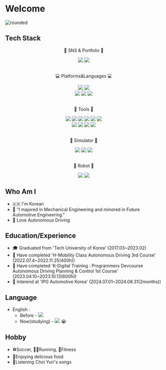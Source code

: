 # Welcome

![rounded](https://capsule-render.vercel.app/api?type=rounded&color=timeGradient&text=parkjunchun's%20Github&fontAlignY=50&fontSize=50&height=200&stroke=000000&strokeWidth=2)

## Tech Stack

<div align="center">
	<p>📱 SNS & Portfolio 📱</p>
</div>
<div align="center">
    <img src=https://img.shields.io/badge/Gmail-D14836?style=flat&logo=Gmail&logoColor=white&link=mailto:jungchunpark97@gmail.com/>
	<img src=https://img.shields.io/badge/Portfolio-B7472A?style=flat&logo=MicrosoftPowerPoint&link=https://drive.google.com/file/d/13r_uzrL5RbeF0oYwTQ-gAd8GoYEy-VH6/view?usp=sharing/&logoColor=white)](https://drive.google.com/file/d/13r_uzrL5RbeF0oYwTQ-gAd8GoYEy-VH6/view?usp=sharing)/>
</div>

</br>

<div align=center>
	<p>💻 Platforms&Languages 💻</p>
</div>
<div align="center">
    <img src="https://img.shields.io/badge/Linux-FCC624?style=flat&logo=Linux&logoColor=black" />
    <img src="https://img.shields.io/badge/Ubuntu-E95420?style=flat&logo=Ubuntu&logoColor=white" />
</div>
<div align="center">
    <img src="https://img.shields.io/badge/C-EF5C55?style=flat&logo=C&logoColor=white" />
    <img src="https://img.shields.io/badge/C++-37814A?style=flat&logo=Celery&logoColor=white" />
    <img src="https://img.shields.io/badge/Python-3776AB?style=flat&logo=Python&logoColor=white" />
</div>

</br>

<div align=center>
	<p>🔧 Tools 🔧</p>
</div>
<div align="center">
    <img src="https://img.shields.io/badge/Visual%20Studio%20Code-007ACC?style=flat&logo=VisualStudioCode&logoColor=white" />
    <img src="https://img.shields.io/badge/PyCharm-000000?style=flat&logo=PyCharm&logoColor=white" />
    <img src="https://img.shields.io/badge/GitHub-181717?style=flat&logo=GitHub&logoColor=white" />
    <img src="https://img.shields.io/badge/Notion-000000?style=flat&logo=Notion&logoColor=white" />
    <img src="https://img.shields.io/badge/Raspberry Pi-A22846?style=flat&logo=RaspberryPi&logoColor=white" />
    <img src="https://img.shields.io/badge/Arduino-00878F?style=flat&logo=Arduino&logoColor=white" />
</div>

<div align="center">
    <img src="https://img.shields.io/badge/AutoCAD-000000?style=flat&logo=Autodesk&logoColor=white" />
    <img src="https://img.shields.io/badge/SolidWorks-005386?style=flat&logo=DassaultSystemes&logoColor=white" />
    <img src="https://img.shields.io/badge/Matlab-Simulink-orange" />
    <img src="https://img.shields.io/badge/Labview-FFDB00?style=flat&logo=Labview&logoColor=white" />
</div>

</br>

<div align=center>
	<p>🎦 Simulator 🎦</p>
</div>
<div align="center">
    <img src="https://img.shields.io/badge/Gazebo-orange" />
    <img src="https://img.shields.io/badge/MORAI-black" />
    <img src="https://img.shields.io/badge/CarMaker-blue" />
</div>

</br>

<div align=center>
	<p>🚙 Robot 🚙</p>
</div>
<div align="center">
    <img src="https://img.shields.io/badge/TurtleBot3-green" />
    <img src="https://img.shields.io/badge/Xycar-darkred" />
</div>

## Who Am I
- 🇰🇷 I'm Korean
- 🥇 "I majored in Mechanical Engineering and minored in Future Automotive Engineering."
- 🚐 Love Autonomous Driving

## Education/Experience

- 🎓 Graduated from 'Tech University of Korea' (2017.03~2023.02)
- 📕 Have completed 'H-Mobility Class Autonomous Driving 3rd Course' (2022.07.4~2022.11.25(400h))
- 📗 Have completed 'K-Digital Training : Programmers Devcourse Autonomous Driving Planning & Control 1st Course' (2023.04.10~2023.10.13(600h))
- :office: Interend at 'IPG Automotive Korea' (2024.07.01~2024.08.31(2months))
## Language

- English :
	- Before - <img src="https://img.shields.io/badge/OPIC-IM2-blue" />
	- Now(studying) - <img src="https://img.shields.io/badge/OPIC-IL-blue" /> :sob:

## Hobby

- ⚽Soccer, 🏃‍♂️Running, 💪Fitness
- 🥘Enjoying delicious food
- 🎵Listening Choi Yuri's songs
